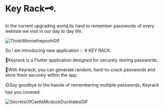 # Key Rack🗝️.

In the current upgrading world,its hard to remember passwords of every webiste we visit in our day to day life.

![ThinkWinniethepoohGIF](https://github.com/shirya028/KeyRack/assets/93442539/e3465209-27c4-4af2-aa29-bcae82e70167)


So i am introducing new application :- # KEY RACK.

🔴Keyrack is a Flutter application designed for securely storing passwords.

🔵With Keyrack, you can generate random, hard-to-crack passwords and store them securely within the app.

🟡Say goodbye to the hassle of remembering multiple passwords; Keyrack has you covered.

![SecretsOfCastleMcduckDucktalesGIF](https://github.com/shirya028/KeyRack/assets/93442539/d698aca6-6b09-43ac-a1d1-fbb9abdf9f7c)
